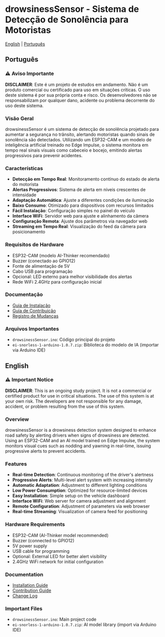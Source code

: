 # drowsinessSensor - Sistema de Detecção de Sonolência para Motoristas

[English](#english) | [Português](#português)

## Português

### ⚠️ Aviso Importante
**DISCLAIMER**: Este é um projeto de estudos em andamento. Não é um produto comercial ou certificado para uso em situações críticas. O uso deste sistema é por sua própria conta e risco. Os desenvolvedores não se responsabilizam por qualquer dano, acidente ou problema decorrente do uso deste sistema.

### Visão Geral
drowsinessSensor é um sistema de detecção de sonolência projetado para aumentar a segurança no trânsito, alertando motoristas quando sinais de sonolência são detectados. Utilizando um ESP32-CAM e um modelo de inteligência artificial treinado no Edge Impulse, o sistema monitora em tempo real sinais visuais como cabeceio e bocejo, emitindo alertas progressivos para prevenir acidentes.

### Características
- **Detecção em Tempo Real**: Monitoramento contínuo do estado de alerta do motorista
- **Alertas Progressivos**: Sistema de alerta em níveis crescentes de intensidade
- **Adaptação Automática**: Ajuste a diferentes condições de iluminação
- **Baixo Consumo**: Otimizado para dispositivos com recursos limitados
- **Fácil Instalação**: Configuração simples no painel do veículo
- **Interface WiFi**: Servidor web para ajuste e alinhamento da câmera
- **Configuração Remota**: Ajuste dos parâmetros via navegador web
- **Streaming em Tempo Real**: Visualização do feed da câmera para posicionamento

### Requisitos de Hardware
- ESP32-CAM (modelo AI-Thinker recomendado)
- Buzzer (conectado ao GPIO12)
- Fonte de alimentação de 5V
- Cabo USB para programação
- Opcional: LED externo para melhor visibilidade dos alertas
- Rede WiFi 2.4GHz para configuração inicial

### Documentação
- [Guia de Instalação](INSTALACAO.md)
- [Guia de Contribuição](CONTRIBUTING.md)
- [Registro de Mudanças](CHANGELOG.md)

### Arquivos Importantes
- `drowsinessSensor.ino`: Código principal do projeto
- `ei-snorless-1-arduino-1.0.7.zip`: Biblioteca do modelo de IA (importar via Arduino IDE)

## English

### ⚠️ Important Notice
**DISCLAIMER**: This is an ongoing study project. It is not a commercial or certified product for use in critical situations. The use of this system is at your own risk. The developers are not responsible for any damage, accident, or problem resulting from the use of this system.

### Overview
drowsinessSensor is a drowsiness detection system designed to enhance road safety by alerting drivers when signs of drowsiness are detected. Using an ESP32-CAM and an AI model trained on Edge Impulse, the system monitors visual cues such as nodding and yawning in real-time, issuing progressive alerts to prevent accidents.

### Features
- **Real-time Detection**: Continuous monitoring of the driver's alertness
- **Progressive Alerts**: Multi-level alert system with increasing intensity
- **Automatic Adaptation**: Adjustment to different lighting conditions
- **Low Power Consumption**: Optimized for resource-limited devices
- **Easy Installation**: Simple setup on the vehicle dashboard
- **Interface WiFi**: Web server for camera adjustment and alignment
- **Remote Configuration**: Adjustment of parameters via web browser
- **Real-time Streaming**: Visualization of camera feed for positioning

### Hardware Requirements
- ESP32-CAM (AI-Thinker model recommended)
- Buzzer (connected to GPIO12)
- 5V power supply
- USB cable for programming
- Optional: External LED for better alert visibility
- 2.4GHz WiFi network for initial configuration

### Documentation
- [Installation Guide](INSTALLATION.md)
- [Contribution Guide](CONTRIBUTING_EN.md)
- [Change Log](CHANGELOG.md)

### Important Files
- `drowsinessSensor.ino`: Main project code
- `ei-snorless-1-arduino-1.0.7.zip`: AI model library (import via Arduino IDE) 